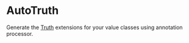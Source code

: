 # AutoTruth
Generate the [Truth](https://truth.dev/) extensions for your value classes  using annotation processor.
